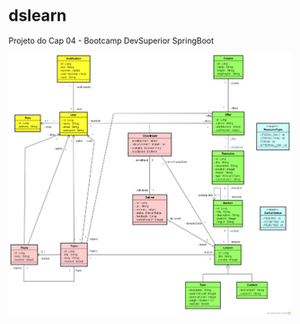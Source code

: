 # dslearn

Projeto do Cap 04 - Bootcamp DevSuperior SpringBoot

![Diagrama de Classes Implementado no Projeto](https://github.com/gustavodinniz/dslearn/blob/master/dslearn-api/img/modelo-conceitual-com-forum.png)
